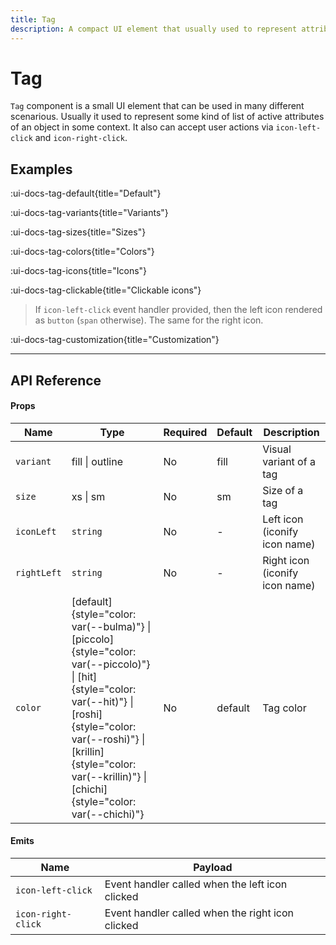 ```yaml
---
title: Tag
description: A compact UI element that usually used to represent attributes of an object.
---
```


# Tag

`Tag` component is a small UI element that can be used in many different scenarious. Usually it used to represent some kind of list of active attributes of an object in some context. It also can accept user actions via `icon-left-click` and `icon-right-click`.

## Examples

:ui-docs-tag-default{title="Default"}

:ui-docs-tag-variants{title="Variants"}

:ui-docs-tag-sizes{title="Sizes"}

:ui-docs-tag-colors{title="Colors"}

:ui-docs-tag-icons{title="Icons"}

:ui-docs-tag-clickable{title="Clickable icons"}

> If `icon-left-click` event handler provided, then the left icon rendered as `button` (`span` otherwise). The same for the right icon.

:ui-docs-tag-customization{title="Customization"}

___

## API Reference

#### Props

| Name | Type | Required | Default | Description |
|------|------|----------|---------|-------------|
| `variant` | fill \| outline | No | fill | Visual variant of a tag |
| `size` | xs \| sm | No | sm | Size of a tag |
| `iconLeft` | `string` | No | - | Left icon (iconify icon name) |
| `rightLeft` | `string` | No | - | Right icon (iconify icon name) |
| `color` | [default]{style="color: var(--bulma)"} \| [piccolo]{style="color: var(--piccolo)"} \| [hit]{style="color: var(--hit)"} \| [roshi]{style="color: var(--roshi)"} \| [krillin]{style="color: var(--krillin)"} \| [chichi]{style="color: var(--chichi)"} | No | default | Tag color |

#### Emits

| Name | Payload |
|------|---------|
| `icon-left-click` | Event handler called when the left icon clicked |
| `icon-right-click` | Event handler called when the right icon clicked |
